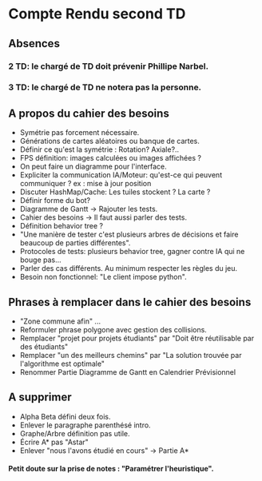 # Compte Rendu second TD
## Absences

### 2 TD: le chargé de TD doit prévenir Phillipe Narbel.
### 3 TD: le chargé de TD ne notera pas la personne.
## A propos du cahier des besoins

 - Symétrie pas forcement nécessaire.
 - Générations de cartes aléatoires ou banque de cartes.
 - Définir ce qu'est la symétrie : Rotation? Axiale?..
 - FPS définition: images calculées ou images affichées ?
 - On peut faire un diagramme pour l'interface.
 - Expliciter la communication IA/Moteur: qu'est-ce qui peuvent communiquer ? ex : mise à jour position
 - Discuter HashMap/Cache: Les tuiles stockent ? La carte ?
 - Définir forme du bot?
 - Diagramme de Gantt -> Rajouter les tests.
 - Cahier des besoins -> Il faut aussi parler des tests.
 - Définition behavior tree ?
 - "Une manière de tester c'est plusieurs arbres de décisions et faire beaucoup de parties différentes".
 - Protocoles de tests: plusieurs behavior tree, gagner contre IA qui ne bouge pas...
 - Parler des cas différents. Au minimum respecter les règles du jeu.
 - Besoin non fonctionnel: "Le client impose python".
## Phrases à remplacer dans le cahier des besoins

 - "Zone commune afin" ... 
 - Reformuler phrase polygone avec gestion des collisions.
 - Remplacer "projet pour projets étudiants" par  "Doit être réutilisable par des étudiants"
 - Remplacer "un des meilleurs chemins" par "La solution trouvée par l'algorithme est optimale"
 - Renommer Partie Diagramme de Gantt en Calendrier Prévisionnel
## A supprimer 
 - Alpha Beta défini deux fois.
 - Enlever le paragraphe parenthésé intro.
 - Graphe/Arbre définition pas utile.
 - Écrire A* pas "Astar"
 - Enlever  "nous l'avons étudié en cours" -> Partie A*
#### Petit doute sur la prise de notes :  "Paramétrer l'heuristique".
